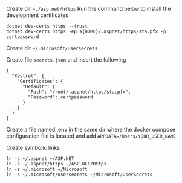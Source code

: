 Create dir `~./asp.net/https`
Run the command below to install the development certificates
```console
dotnet dev-certs https --trust
dotnet dev-certs https -ep ${HOME}/.aspnet/https/sta.pfx -p certpassword
```

Create dir  `~/.microsoft/usersecrets`

Create file `secrets.json` and insert the following
```
{
  "Kestrel": {
    "Certificates": {
      "Default": {
        "Path": "/root/.aspnet/https/sta.pfx",
        "Password": certpassword
      }
    }
  }
}
```

Create a file named .env in the same dir where the docker compose configuration file is located and add
`APPDATA=/Users/YOUR_USER_NAME`

Create symbolic links
```console
ln -s ~/.aspnet ~/ASP.NET
ln -s ~/.aspnet/https ~/ASP.NET/Https
ln -s ~/.microsoft ~/Microsoft
ln -s ~/.microsoft/usersecrets ~/Microsoft/UserSecrets
```
